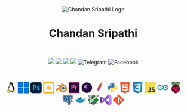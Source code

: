 <div align="center">
  <img src="https://chandansripathi.com/content/CS-Logo-3000x3000-White.png" alt="Chandan Sripathi Logo" width="150">
  <h1> Chandan Sripathi
    </h1>
</div>

<br>

<p align="center">
  <a style="text-decoration:none" href="https://chandansripathi.com">
    <img src="https://img.shields.io/badge/-Website-000000?style=flat-square&logo=Firefox&logoColor=white" />
  </a>
  <a style="text-decoration:none" href="mailto:dev@chandansripathi.com">
    <img src="https://img.shields.io/badge/-Email-333333?style=flat-square&logo=maildotru&logoColor=white" />
  </a>
  <a style="text-decoration:none" href="https://www.deviantart.com/chandansripathi">
    <img src="https://img.shields.io/badge/-DeviantArt-05CC47?style=flat-square&logo=DeviantArt&logoColor=white" />
  </a>
  <a style="text-decoration:none" href="https://www.instagram.com/chandan_sripathi">
    <img src="https://img.shields.io/badge/-Instagram-E4405F?style=flat-square&logo=Instagram&logoColor=white" />
  </a>
  <a style="text-decoration:none" href="https://t.me/chandansripathi">
    <img src="https://img.shields.io/badge/-Telegram-2CA5E0?style=flat-square&logo=Telegram&logoColor=white" alt="Telegram" />
  </a>
  <a style="text-decoration:none" href="https://www.facebook.com/IamChandanSripathi">
    <img src="https://img.shields.io/badge/-Facebook-3b5998?style=flat-square&labelColor=3b5998&logo=facebook&logoColor=white" alt="Facebook" />
  </a>
</p>

<br>

<p align="center">
<img height="30" src="https://raw.githubusercontent.com/devicons/devicon/master/icons/linux/linux-original.svg">
<img height="30" src="https://raw.githubusercontent.com/devicons/devicon/master/icons/windows11/windows11-original.svg">
<img height="30" src="https://raw.githubusercontent.com/devicons/devicon/master/icons/photoshop/photoshop-original.svg">
<img height="30" src="https://raw.githubusercontent.com/devicons/devicon/master/icons/illustrator/illustrator-line.svg">
<img height="30" src="https://raw.githubusercontent.com/devicons/devicon/master/icons/blender/blender-original.svg">
<img height="30" src="https://raw.githubusercontent.com/devicons/devicon/master/icons/premierepro/premierepro-original.svg">
<img height="30" src="https://raw.githubusercontent.com/devicons/devicon/master/icons/aftereffects/aftereffects-original.svg">
<img height="30" src="https://raw.githubusercontent.com/devicons/devicon/master/icons/apache/apache-original.svg"> 
<img height="30" src="https://raw.githubusercontent.com/devicons/devicon/master/icons/python/python-original.svg">
<img height="30" src="https://raw.githubusercontent.com/devicons/devicon/master/icons/html5/html5-original.svg">
<img height="30" src="https://raw.githubusercontent.com/devicons/devicon/master/icons/css3/css3-original.svg">
<img height="30" src="https://raw.githubusercontent.com/devicons/devicon/master/icons/javascript/javascript-original.svg">
<img height="30" src="https://raw.githubusercontent.com/devicons/devicon/master/icons/arduino/arduino-original.svg">
<img height="30" src="https://raw.githubusercontent.com/devicons/devicon/master/icons/raspberrypi/raspberrypi-original.svg">
<img height="30" src="https://raw.githubusercontent.com/devicons/devicon/master/icons/postgresql/postgresql-original.svg">
<img height="30" src="https://raw.githubusercontent.com/devicons/devicon/master/icons/docker/docker-original.svg">
<img height="30" src="https://raw.githubusercontent.com/devicons/devicon/master/icons/vim/vim-original.svg">
<img height="30" src="https://raw.githubusercontent.com/devicons/devicon/master/icons/visualstudio/visualstudio-original.svg">
<img height="30" src="https://raw.githubusercontent.com/devicons/devicon/master/icons/git/git-original.svg">
</p>
